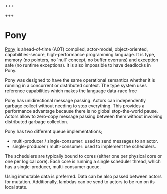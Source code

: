 
+++

+++
# Pony

[Pony](https://www.ponylang.io/) is ahead-of-time (AOT) compiled, actor-model, object-oriented, capabilities-secure, high-performance programming language. It is type, memory (no pointers, no \`null\` concept, no buffer overruns) and exception safe (no runtime exceptions). It is also impossible to have deadlocks in Pony.

Pony was designed to have the same operational semantics whether it is running in a concurrent or distributed context. The type system uses reference capabilities which makes the language data-race free

Pony has unidirectional message passing. Actors can independently garbage collect without needing to stop everything. This provides a performance advantage because there is no global stop-the-world pause. Actors allow to zero-copy message passing between them without involving distributed garbage collection.

Pony has two different queue implementations;

-   multi-producer / single-consumer: used to send messages to an actor.
-   single-producer / multi-consumer: used to implement the schedulers.

The schedulers are typically bound to cores (either one per physical core or one per logical core). Each core is running a single scheduler thread, which has a single-producer, multi-consumer queue.

Using immutable data is preferred. Data can be also passed between actors for mutation. Additionally, lambdas can be send to actors to be run on its local state.

